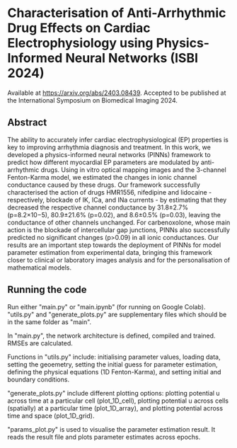 # Characterisation of Anti-Arrhythmic Drug Effects on Cardiac Electrophysiology using Physics-Informed Neural Networks (ISBI 2024)

Available at https://arxiv.org/abs/2403.08439. Accepted to be published at the International Symposium on Biomedical Imaging 2024.

## Abstract 
The ability to accurately infer cardiac electrophysiological (EP) properties is key to improving arrhythmia diagnosis and treatment. In this work, we developed a physics-informed neural networks (PINNs) framework to predict how different myocardial EP parameters are modulated by anti-arrhythmic drugs. Using in vitro optical mapping images and the 3-channel Fenton-Karma model, we estimated the changes in ionic channel conductance caused by these drugs. Our framework successfully characterised the action of drugs HMR1556, nifedipine and lidocaine - respectively, blockade of IK, ICa, and INa currents - by estimating that they decreased the respective channel conductance by 31.8±2.7% (p=8.2×10−5), 80.9±21.6% (p=0.02), and 8.6±0.5% (p=0.03), leaving the conductance of other channels unchanged. For carbenoxolone, whose main action is the blockade of intercellular gap junctions, PINNs also successfully predicted no significant changes (p>0.09) in all ionic conductances. Our results are an important step towards the deployment of PINNs for model parameter estimation from experimental data, bringing this framework closer to clinical or laboratory images analysis and for the personalisation of mathematical models.

## Running the code
Run either "main.py" or "main.ipynb" (for running on Google Colab). "utils.py" and "generate_plots.py" are supplementary files which should be in the same folder as "main".

In "main.py", the network architecture is defined, compiled and trained. RMSEs are calculated.

Functions in "utils.py" include: initialising parameter values, loading data, setting the geoemetry, setting the initial guess for parameter estimation, defining the physical equations (1D Fenton-Karma), and setting initial and boundary conditions.

"generate_plots.py" include different plotting options: plotting potential u across time at a particular cell (plot_1D_cell), plotting potential u across cells (spatially) at a particular time (plot_1D_array), and plotting potential across time and space (plot_1D_grid).

"params_plot.py" is used to visualise the parameter estimation result. It reads the result file and plots parameter estimates across epochs.
